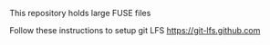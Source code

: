 This repository holds large FUSE files

Follow these instructions to setup git LFS https://git-lfs.github.com

